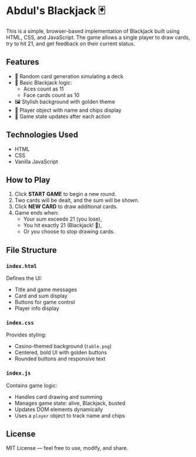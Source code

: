 # Abdul's Blackjack 🃏

This is a simple, browser-based implementation of Blackjack built using HTML, CSS, and JavaScript. The game allows a single player to draw cards, try to hit 21, and get feedback on their current status.

## Features

- 🎲 Random card generation simulating a deck
- 🧠 Basic Blackjack logic:
  - Aces count as 11
  - Face cards count as 10
- 🖼 Stylish background with golden theme
- 👤 Player object with name and chips display
- 🔄 Game state updates after each action

## Technologies Used

- HTML
- CSS
- Vanilla JavaScript

## How to Play

1. Click **START GAME** to begin a new round.
2. Two cards will be dealt, and the sum will be shown.
3. Click **NEW CARD** to draw additional cards.
4. Game ends when:
   - Your sum exceeds 21 (you lose),
   - You hit exactly 21 (Blackjack! 🎉),
   - Or you choose to stop drawing cards.

## File Structure

### `index.html`

Defines the UI:
- Title and game messages
- Card and sum display
- Buttons for game control
- Player info display

### `index.css`

Provides styling:
- Casino-themed background (`table.png`)
- Centered, bold UI with golden buttons
- Rounded buttons and responsive text

### `index.js`

Contains game logic:
- Handles card drawing and summing
- Manages game state: alive, Blackjack, busted
- Updates DOM elements dynamically
- Uses a `player` object to track name and chips

## License

MIT License — feel free to use, modify, and share.
